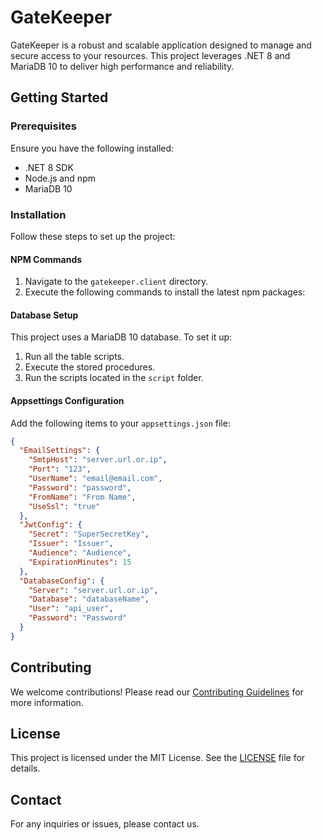 # GateKeeper

GateKeeper is a robust and scalable application designed to manage and secure access to your resources. This project leverages .NET 8 and MariaDB 10 to deliver high performance and reliability.

## Getting Started

### Prerequisites

Ensure you have the following installed:
- .NET 8 SDK
- Node.js and npm
- MariaDB 10

### Installation

Follow these steps to set up the project:

#### NPM Commands

1. Navigate to the `gatekeeper.client` directory.
2. Execute the following commands to install the latest npm packages:

#### Database Setup

This project uses a MariaDB 10 database. To set it up:

1. Run all the table scripts.
2. Execute the stored procedures.
3. Run the scripts located in the `script` folder.

#### Appsettings Configuration

Add the following items to your `appsettings.json` file:

```json
{
  "EmailSettings": {
    "SmtpHost": "server.url.or.ip",
    "Port": "123",
    "UserName": "email@email.com",
    "Password": "password",
    "FromName": "From Name",
    "UseSsl": "true"
  },
  "JwtConfig": {
    "Secret": "SuperSecretKey",
    "Issuer": "Issuer",
    "Audience": "Audience",
    "ExpirationMinutes": 15
  },
  "DatabaseConfig": {
    "Server": "server.url.or.ip",
    "Database": "databaseName",
    "User": "api_user",
    "Password": "Password"
  }
}
```

## Contributing

We welcome contributions! Please read our [Contributing Guidelines](CONTRIBUTING.md) for more information.

## License

This project is licensed under the MIT License. See the [LICENSE](LICENSE) file for details.

## Contact

For any inquiries or issues, please contact us.